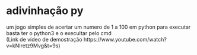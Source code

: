 <h1> adivinhação py </h1>
um jogo simples de acertar um numero de 1 a 100 em python para executar basta ter o python3 e o execultar pelo cmd <br> 
(Link de vídeo de demostração https://www.youtube.com/watch?v=kNIretz9Mvg&t=9s)
